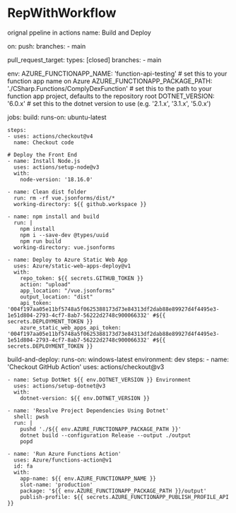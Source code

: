 # RepWithWorkflow

orignal ppeline in actions
name: Build and Deploy

on:
  push:
    branches:
      - main
      
  pull_request_target:
    types: [closed]
    branches:
      - main

env:
  AZURE_FUNCTIONAPP_NAME: 'function-api-testing'   # set this to your function app name on Azure
  AZURE_FUNCTIONAPP_PACKAGE_PATH: './CSharp.Functions/ComplyDexFunction'       # set this to the path to your function app project, defaults to the repository root
  DOTNET_VERSION: '6.0.x'                   # set this to the dotnet version to use (e.g. '2.1.x', '3.1.x', '5.0.x')
  
jobs:
  build:
    runs-on: ubuntu-latest

    steps:
    - uses: actions/checkout@v4
      name: Checkout code

    # Deploy the Front End  
    - name: Install Node.js
      uses: actions/setup-node@v3
      with:
        node-version: '18.16.0'

    - name: Clean dist folder
      run: rm -rf vue.jsonforms/dist/*
      working-directory: ${{ github.workspace }}

    - name: npm install and build
      run: |
        npm install
        npm i --save-dev @types/uuid
        npm run build
      working-directory: vue.jsonforms

    - name: Deploy to Azure Static Web App
      uses: Azure/static-web-apps-deploy@v1
      with:
        repo_token: ${{ secrets.GITHUB_TOKEN }}
        action: "upload"
        app_location: "/vue.jsonforms"
        output_location: "dist"
        api_token: '004f197aa05e11bf5748a5f0625388173d73e84313df2dab88e89927d4f4495e3-1e51d804-2793-4cf7-8ab7-56222d2748c900066332' #${{ secrets.DEPLOYMENT_TOKEN }}
        azure_static_web_apps_api_token: '004f197aa05e11bf5748a5f0625388173d73e84313df2dab88e89927d4f4495e3-1e51d804-2793-4cf7-8ab7-56222d2748c900066332' #${{ secrets.DEPLOYMENT_TOKEN }}
        
  build-and-deploy:
    runs-on: windows-latest
    environment: dev
    steps:
    - name: 'Checkout GitHub Action'
      uses: actions/checkout@v3

    - name: Setup DotNet ${{ env.DOTNET_VERSION }} Environment
      uses: actions/setup-dotnet@v3
      with:
        dotnet-version: ${{ env.DOTNET_VERSION }}

    - name: 'Resolve Project Dependencies Using Dotnet'
      shell: pwsh
      run: |
        pushd './${{ env.AZURE_FUNCTIONAPP_PACKAGE_PATH }}'
        dotnet build --configuration Release --output ./output
        popd

    - name: 'Run Azure Functions Action'
      uses: Azure/functions-action@v1
      id: fa
      with:
        app-name: ${{ env.AZURE_FUNCTIONAPP_NAME }}
        slot-name: 'production'
        package: '${{ env.AZURE_FUNCTIONAPP_PACKAGE_PATH }}/output'
        publish-profile: ${{ secrets.AZURE_FUNCTIONAPP_PUBLISH_PROFILE_API }}
